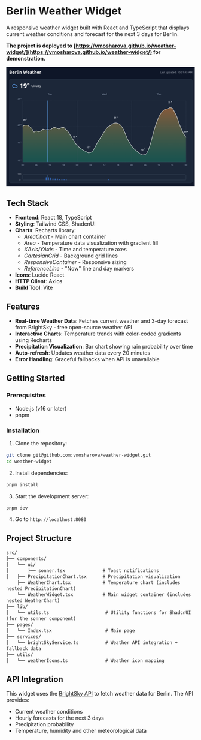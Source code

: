 # Berlin Weather Widget

A responsive weather widget built with React and TypeScript that displays current weather conditions and forecast for the next 3 days for Berlin.

**The project is deployed to [https://vmosharova.github.io/weather-widget/](https://vmosharova.github.io/weather-widget/) for demonstration.**

![Weather widget screenshot](screenshot_desktop.png)


## Tech Stack

- **Frontend**: React 18, TypeScript
- **Styling**: Tailwind CSS, ShadcnUI
- **Charts**: Recharts library:
  - *AreaChart* - Main chart container
  - *Area* - Temperature data visualization with gradient fill
  - *XAxis/YAxis* - Time and temperature axes
  - *CartesianGrid* - Background grid lines
  - *ResponsiveContainer* - Responsive sizing
  - *ReferenceLine* - "Now" line and day markers
- **Icons**: Lucide React
- **HTTP Client**: Axios
- **Build Tool**: Vite

## Features

- **Real-time Weather Data**: Fetches current weather and 3-day forecast from BrightSky - free open-source weather API
- **Interactive Charts**: Temperature trends with color-coded gradients using Recharts
- **Precipitation Visualization**: Bar chart showing rain probability over time
- **Auto-refresh**: Updates weather data every 20 minutes
- **Error Handling**: Graceful fallbacks when API is unavailable


## Getting Started

### Prerequisites

- Node.js (v16 or later)
- pnpm

### Installation

1. Clone the repository:
```bash
git clone git@github.com:vmosharova/weather-widget.git
cd weather-widget
```

2. Install dependencies:
```bash
pnpm install
```

3. Start the development server:
```bash
pnpm dev
```

4. Go to `http://localhost:8080`

## Project Structure

```
src/
├── components/
│   └── ui/
│       ├── sonner.tsx              # Toast notifications
│   ├── PrecipitationChart.tsx      # Precipitation visualization
    ├── WeatherChart.tsx            # Temperature chart (includes nested PrecipitationChart)
    └── WeatherWidget.tsx           # Main widget container (includes nested WeatherChart)
├── lib/
│   └── utils.ts                     # Utility functions for ShadcnUI (for the sonner component)
├── pages/
│   └── Index.tsx                    # Main page
├── services/
│   └── brightSkyService.ts          # Weather API integration + fallback data
├── utils/
│   └── weatherIcons.ts              # Weather icon mapping
```

## API Integration

This widget uses the [BrightSky API](https://brightsky.dev/) to fetch weather data for Berlin. The API provides:

- Current weather conditions
- Hourly forecasts for the next 3 days
- Precipitation probability
- Temperature, humidity and other meteorological data